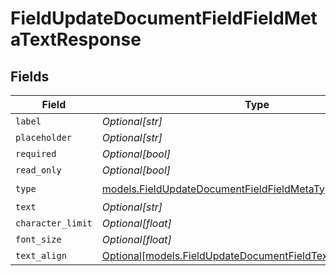 # FieldUpdateDocumentFieldFieldMetaTextResponse


## Fields

| Field                                                                                                                  | Type                                                                                                                   | Required                                                                                                               | Description                                                                                                            |
| ---------------------------------------------------------------------------------------------------------------------- | ---------------------------------------------------------------------------------------------------------------------- | ---------------------------------------------------------------------------------------------------------------------- | ---------------------------------------------------------------------------------------------------------------------- |
| `label`                                                                                                                | *Optional[str]*                                                                                                        | :heavy_minus_sign:                                                                                                     | N/A                                                                                                                    |
| `placeholder`                                                                                                          | *Optional[str]*                                                                                                        | :heavy_minus_sign:                                                                                                     | N/A                                                                                                                    |
| `required`                                                                                                             | *Optional[bool]*                                                                                                       | :heavy_minus_sign:                                                                                                     | N/A                                                                                                                    |
| `read_only`                                                                                                            | *Optional[bool]*                                                                                                       | :heavy_minus_sign:                                                                                                     | N/A                                                                                                                    |
| `type`                                                                                                                 | [models.FieldUpdateDocumentFieldFieldMetaTypeText](../models/fieldupdatedocumentfieldfieldmetatypetext.md)             | :heavy_check_mark:                                                                                                     | N/A                                                                                                                    |
| `text`                                                                                                                 | *Optional[str]*                                                                                                        | :heavy_minus_sign:                                                                                                     | N/A                                                                                                                    |
| `character_limit`                                                                                                      | *Optional[float]*                                                                                                      | :heavy_minus_sign:                                                                                                     | N/A                                                                                                                    |
| `font_size`                                                                                                            | *Optional[float]*                                                                                                      | :heavy_minus_sign:                                                                                                     | N/A                                                                                                                    |
| `text_align`                                                                                                           | [Optional[models.FieldUpdateDocumentFieldTextAlignResponse5]](../models/fieldupdatedocumentfieldtextalignresponse5.md) | :heavy_minus_sign:                                                                                                     | N/A                                                                                                                    |